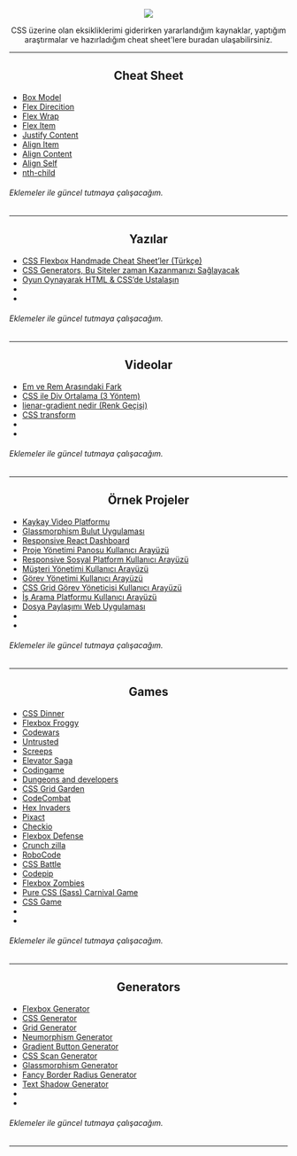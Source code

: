 <p align="center" >
 <img  src="https://skillicons.dev/icons?i=css" />
</p>
<p align="center"> CSS üzerine olan eksikliklerimi giderirken yararlandığım kaynaklar, yaptığım araştırmalar ve hazırladığım cheat sheet'lere buradan ulaşabilirsiniz. </p>

<hr/>

<h2 align="center">Cheat Sheet</h2>

- <a href="https://github.com/ozantekin/CSS-Special-Notes/blob/main/CheatSheet/00-BoxModel.png"> Box Model </a>
- <a href="https://github.com/ozantekin/CSS-Special-Notes/blob/main/CheatSheet/01-FlexDirection.png"> Flex Direcition </a>
- <a href="https://github.com/ozantekin/CSS-Special-Notes/blob/main/CheatSheet/02-FlexWrap.png"> Flex Wrap </a>
- <a href="https://github.com/ozantekin/CSS-Special-Notes/blob/main/CheatSheet/07-FlexItem.png"> Flex Item </a>
- <a href="https://github.com/ozantekin/CSS-Special-Notes/blob/main/CheatSheet/03-JustifyContent.png"> Justify Content </a>
- <a href="https://github.com/ozantekin/CSS-Special-Notes/blob/main/CheatSheet/04-AlignItem.png"> Align Item </a>
- <a href="https://github.com/ozantekin/CSS-Special-Notes/blob/main/CheatSheet/05-AlignContent.png"> Align Content </a>
- <a href="https://github.com/ozantekin/CSS-Special-Notes/blob/main/CheatSheet/06-AlignSelf.png"> Align Self </a>
- <a href="https://github.com/ozantekin/CSS-Special-Notes/blob/main/CheatSheet/08-NthChild.png"> nth-child </a>

###### Eklemeler ile güncel tutmaya çalışacağım.


<hr/>

<h2 align="center">Yazılar</h2>

- <a href="https://medium.com/@ozantekindev/css-flexbox-handmade-cheat-sheetler-t%C3%BCrk%C3%A7e-746342a9807e"> CSS Flexbox Handmade Cheat Sheet’ler (Türkçe) </a>
- <a href="https://medium.com/@ozantekindev/css-generators-bu-siteler-%C3%A7ok-zaman-kazanman%C4%B1z%C4%B1-sa%C4%9Flayacak-e991d0e81872"> CSS Generators, Bu Siteler zaman Kazanmanızı Sağlayacak </a>
- <a href="https://medium.com/@ozantekindev/oyun-oynayarak-html-cssde-ustala%C5%9F%C4%B1n-a4cf06634855"> Oyun Oynayarak HTML & CSS’de Ustalaşın </a>
- <a href=""> </a>
- <a href=""> </a>

###### Eklemeler ile güncel tutmaya çalışacağım.


<hr/>

<h2 align="center">Videolar</h2>

- <a href="https://www.youtube.com/watch?v=lTxSxwwWNH0&ab_channel=OzanTekin"> Em ve Rem Arasındaki Fark </a>
- <a href="https://www.youtube.com/watch?v=KnzVdK4eDpw&ab_channel=OzanTekin"> CSS ile Div Ortalama (3 Yöntem) </a>
- <a href="https://www.youtube.com/watch?v=EgjtWY9iZ-Y&ab_channel=OzanTekin"> lienar-gradient nedir (Renk Geçişi) </a>
- <a href="https://www.youtube.com/watch?v=2BWChl99r_Y&ab_channel=OzanTekin"> CSS transform </a>
- <a href=""> </a>
- <a href=""> </a>

###### Eklemeler ile güncel tutmaya çalışacağım.


<hr/>

<h2 align="center">Örnek Projeler</h2>

- <a href="https://codepen.io/TurkAysenur/pen/LYRKpWe"> Kaykay Video Platformu </a>
- <a href="https://codepen.io/TurkAysenur/pen/ZEpxeYm"> Glassmorphism Bulut Uygulaması </a>
- <a href="https://codepen.io/dilums/pen/ZEBowxX"> Responsive React Dashboard </a>
- <a href="https://codepen.io/aybukeceylan/pen/OJRNbZp"> Proje Yönetimi Panosu Kullanıcı Arayüzü </a>
- <a href="https://codepen.io/TurkAysenur/pen/RwWKYMO"> Responsive Sosyal Platform Kullanıcı Arayüzü </a>
- <a href="https://codepen.io/TurkAysenur/pen/NWRqoyL"> Müşteri Yönetimi Kullanıcı Arayüzü </a>
- <a href="https://codepen.io/aaronmcg/pen/GRjaRva"> Görev Yönetimi Kullanıcı Arayüzü </a>
- <a href="https://codepen.io/TurkAysenur/pen/QWyPMgq"> CSS Grid Görev Yöneticisi Kullanıcı Arayüzü </a>
- <a href="https://codepen.io/TurkAysenur/pen/jOqdNbm"> İş Arama Platformu Kullanıcı Arayüzü </a>
- <a href="https://codepen.io/aybukeceylan/pen/yLOxRyG"> Dosya Paylaşımı Web Uygulaması </a>
- <a href="">  </a>
- <a href="">  </a>

###### Eklemeler ile güncel tutmaya çalışacağım.

<hr/>

<h2 align="center">Games</h2>

- <a href="https://flukeout.github.io/"> CSS Dinner </a>
- <a href="https://flexboxfroggy.com/ ">  Flexbox Froggy </a>
- <a href="https://www.codewars.com/"> Codewars </a>
- <a href="https://alexnisnevich.github.io/untrusted/">  Untrusted </a>
- <a href="https://screeps.com/"> Screeps </a>
- <a href="http://play.elevatorsaga.com/"> Elevator Saga </a>
- <a href="https://www.codingame.com/start"> Codingame </a>
- <a href="http://www.dungeonsanddevelopers.com/"> Dungeons and developers </a>
- <a href="https://cssgridgarden.com/"> CSS Grid Garden </a>
- <a href="https://codecombat.com/">  CodeCombat </a>
- <a href="http://www.hexinvaders.com/"> Hex Invaders </a>
- <a href="https://pixact.ly/">Pixact </a>
- <a href="https://checkio.org/"> Checkio </a>
- <a href="http://www.flexboxdefense.com/">  Flexbox Defense </a>
- <a href="http://www.crunchzilla.com/">  Crunch zilla</a>
- <a href="https://robocode.sourceforge.io/"> RoboCode </a>
- <a href="https://cssbattle.dev/"> CSS Battle </a>
- <a href="https://codepip.com/"> Codepip </a>
- <a href="https://mastery.games/flexboxzombies/"> Flexbox Zombies </a>
- <a href="https://codepen.io/una/pen/NxZaNr"> Pure CSS (Sass) Carnival Game </a>
- <a href="http://victordarras.fr/cssgame/"> CSS Game </a>
- <a href=""> </a>
- <a href=""> </a>

###### Eklemeler ile güncel tutmaya çalışacağım.


<hr/>

<h2 align="center">Generators</h2>

- <a href="https://loading.io/flexbox/"> Flexbox Generator </a>
- <a href="https://www.colorffy.com/css-generator"> CSS Generator</a>
- <a href="https://grid.layoutit.com/">Grid Generator </a>
- <a href="https://neumorphism.io">Neumorphism Generator </a>
- <a href="https://gradientbuttons.colorion.co/"> Gradient Button Generator </a>
- <a href="https://getcssscan.com/css-box-shadow-examples"> CSS Scan Generator</a>
- <a href="https://hype4.academy/tools/glassmorphism-generator">  Glassmorphism Generator </a>
- <a href="https://9elements.github.io/fancy-border-radius/">Fancy Border Radius Generator </a>
- <a href="https://css3gen.com/text-shadow/">Text Shadow Generator </a>
- <a href=""> </a>
- <a href=""> </a>

###### Eklemeler ile güncel tutmaya çalışacağım.

<hr/>






